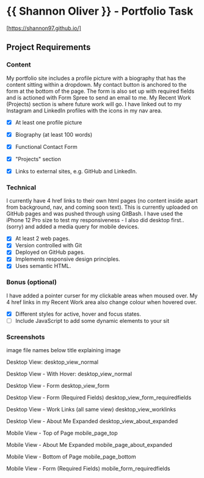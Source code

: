 # {{ Shannon Oliver }} - Portfolio Task

[https://shannon97.github.io/]

## Project Requirements

### Content
My portfolio site includes a profile picture with a biography that has the content sitting within a dropdown. My contact button is anchored to the form at the bottom of the page. The form is also set up with required fields and is actioned with Form Spree to send an email to me. My Recent Work (Projects) section is where future work will go. I have linked out to my Instagram and LinkedIn profiles with the icons in my nav area. 
- [x] At least one profile picture
- [x] Biography (at least 100 words)
- [x] Functional Contact Form
- [x] "Projects" section
- [x] Links to external sites, e.g. GitHub and LinkedIn.


### Technical
I currently have 4 href links to their own html pages (no content inside apart from background, nav, and coming soon text). This is currently uploaded on GitHub pages and was pushed through using GitBash. I have used the iPhone 12 Pro size to test my responsiveness - I also did desktop first.. (sorry) and added a media query for mobile devices. 
- [x] At least 2 web pages.
- [x] Version controlled with Git
- [x] Deployed on GitHub pages.
- [x] Implements responsive design principles.
- [x] Uses semantic HTML.

### Bonus (optional)
I have added a pointer curser for my clickable areas when moused over. My 4 href links in my Recent Work area also change colour when hovered over. 
- [x] Different styles for active, hover and focus states.
- [ ] Include JavaScript to add some dynamic elements to your sit

### Screenshots

image file names below title explaining image

Desktop View:
desktop_view_normal

Desktop View - With Hover:
desktop_view_normal

Desktop View - Form
desktop_view_form

Desktop View - Form (Required Fields)
desktop_view_form_requiredfields

Desktop View - Work Links (all same view)
desktop_view_worklinks

Desktop View - About Me Expanded
desktop_view_about_expanded

Mobile View - Top of Page
mobile_page_top

Mobile View - About Me Expanded
mobile_page_about_expanded

Mobile View - Bottom of Page
mobile_page_bottom

Mobile View - Form (Required Fields)
mobile_form_requiredfields